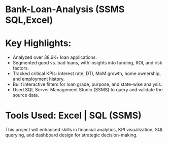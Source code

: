 # Bank-Loan-Analysis (SSMS SQL,Excel)

# Key Highlights:
- Analyzed over 38.6K+ loan applications.
- Segmented good vs. bad loans, with insights into funding, ROI, and risk factors.
- Tracked critical KPIs: interest rate, DTI, MoM growth, home ownership, and employment history.
- Built interactive filters for loan grade, purpose, and state-wise analysis.
- Used SQL Server Management Studio (SSMS) to query and validate the source data.

# Tools Used: Excel | SQL (SSMS)
This project will enhanced skills in financial analytics, KPI visualization, SQL querying, and dashboard design for strategic decision-making.
